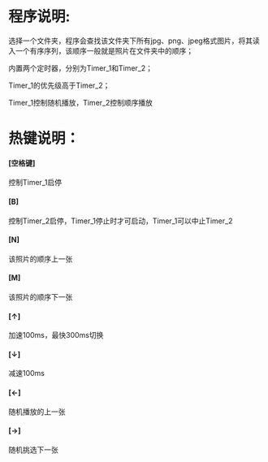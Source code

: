 # 程序说明:

选择一个文件夹，程序会查找该文件夹下所有jpg、png、jpeg格式图片，将其读入一个有序序列，该顺序一般就是照片在文件夹中的顺序；

内置两个定时器，分别为Timer_1和Timer_2；

Timer_1的优先级高于Timer_2；

Timer_1控制随机播放，Timer_2控制顺序播放



# 热键说明：

#### [空格键]

控制Timer_1启停

#### [B]

控制Timer_2启停，Timer_1停止时才可启动，Timer_1可以中止Timer_2

#### [N]

该照片的顺序上一张

#### [M]

该照片的顺序下一张

#### [↑]

加速100ms，最快300ms切换

#### [↓]

减速100ms

#### [←]

随机播放的上一张

#### [→]

随机挑选下一张